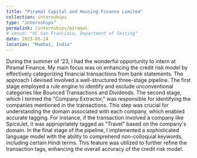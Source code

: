 ```yaml
---
title: "Piramal Capital and Housing Finance Limited"
collection: internships
type: "internships"
permalink: /internships/piramal
# venue: "UC San Francisco, Department of Testing"
date: 2023-05-14
location: "Mumbai, India"
---
```


During the summer of '23, I had the wonderful opportunity to intern at Piramal Finance. My main focus was on enhancing the credit risk model by effectively categorizing financial transactions from bank statements. The approach I devised involved a well-structured three-stage pipeline. The first stage employed a rule engine to identify and exclude unconventional categories like Bounced Transactions and Dividends. The second stage, which I termed the "Company Extractor," was responsible for identifying the companies mentioned in the transactions. This step was crucial for understanding the domain associated with each company, which enabled accurate tagging. For instance, if the transaction involved a company like SpiceJet, it was appropriately tagged as "Travel" based on the company's domain. In the final stage of the pipeline, I implemented a sophisticated language model with the ability to comprehend non-colloquial keywords, including certain Hindi terms. This feature was utilized to further refine the transaction tags, enhancing the overall accuracy of the credit risk model.
